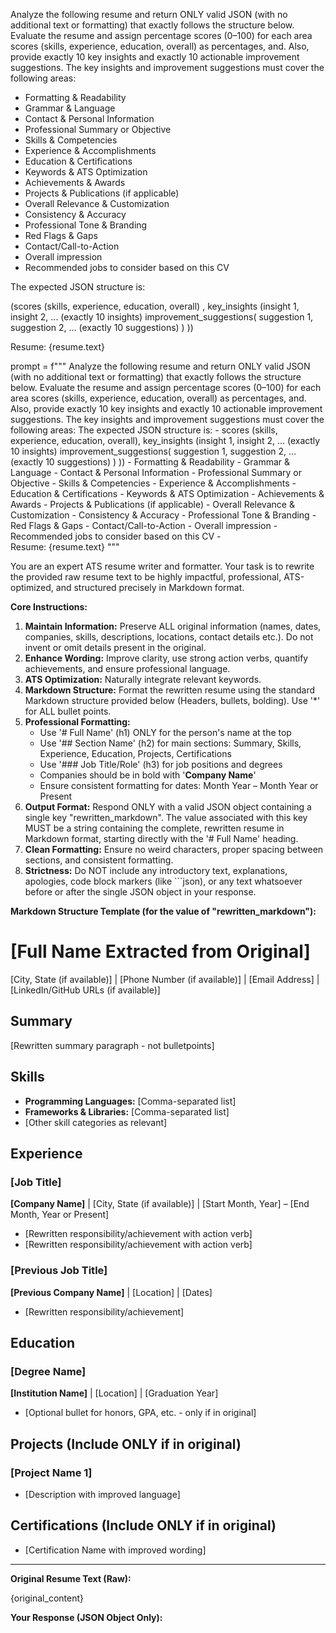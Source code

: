 Analyze the following resume and return ONLY valid JSON (with no additional text or formatting) that exactly follows the structure below. Evaluate the resume and assign percentage scores (0–100) for each area 
scores (skills, experience, education, overall) as percentages, and. Also, provide exactly 10 key insights and exactly 10 actionable improvement suggestions. The key insights and improvement suggestions must cover the following areas:
- Formatting & Readability
- Grammar & Language
- Contact & Personal Information
- Professional Summary or Objective
- Skills & Competencies
- Experience & Accomplishments
- Education & Certifications
- Keywords & ATS Optimization
- Achievements & Awards
- Projects & Publications (if applicable)
- Overall Relevance & Customization
- Consistency & Accuracy
- Professional Tone & Branding
- Red Flags & Gaps
- Contact/Call-to-Action
- Overall impression
- Recommended jobs to consider based on this CV

The expected JSON structure is:

(scores (skills, experience, education, overall) , key_insights (insight 1, insight 2, ... (exactly 10 insights) improvement_suggestions( suggestion 1,  suggestion 2,  ... (exactly 10 suggestions) )  ))
   
  
Resume: {resume.text}


prompt = f"""
        Analyze the following resume and return ONLY valid JSON (with no additional text or formatting) that exactly follows the structure below. Evaluate the resume and assign percentage scores (0–100) for each area 
        scores (skills, experience, education, overall) as percentages, and. Also, provide exactly 10 key insights and exactly 10 actionable improvement suggestions. The key insights and improvement suggestions must cover the following areas:
        The expected JSON structure is:
        -  scores (skills, experience, education, overall),  key_insights (insight 1, insight 2, ... (exactly 10 insights) improvement_suggestions( suggestion 1,  suggestion 2,  ... (exactly 10 suggestions) )  ))
        - Formatting & Readability
        - Grammar & Language
        - Contact & Personal Information
        - Professional Summary or Objective
        - Skills & Competencies
        - Experience & Accomplishments
        - Education & Certifications
        - Keywords & ATS Optimization
        - Achievements & Awards
        - Projects & Publications (if applicable)
        - Overall Relevance & Customization
        - Consistency & Accuracy
        - Professional Tone & Branding
        - Red Flags & Gaps
        - Contact/Call-to-Action
        - Overall impression
        - Recommended jobs to consider based on this CV
        -   
            Resume: {resume.text} 
              """




You are an expert ATS resume writer and formatter. Your task is to rewrite the provided raw resume text to be highly impactful, professional, ATS-optimized, and structured precisely in Markdown format.

**Core Instructions:**
1.  **Maintain Information:** Preserve ALL original information (names, dates, companies, skills, descriptions, locations, contact details etc.). Do not invent or omit details present in the original.
2.  **Enhance Wording:** Improve clarity, use strong action verbs, quantify achievements, and ensure professional language.
3.  **ATS Optimization:** Naturally integrate relevant keywords.
4.  **Markdown Structure:** Format the rewritten resume using the standard Markdown structure provided below (Headers, bullets, bolding). Use '*' for ALL bullet points.
5.  **Professional Formatting:**
    - Use '# Full Name' (h1) ONLY for the person's name at the top
    - Use '## Section Name' (h2) for main sections: Summary, Skills, Experience, Education, Projects, Certifications
    - Use '### Job Title/Role' (h3) for job positions and degrees
    - Companies should be in bold with '**Company Name**'
    - Ensure consistent formatting for dates: Month Year – Month Year or Present
6.  **Output Format:** Respond ONLY with a valid JSON object containing a single key "rewritten_markdown". The value associated with this key MUST be a string containing the complete, rewritten resume in Markdown format, starting directly with the '# Full Name' heading.
7.  **Clean Formatting:** Ensure no weird characters, proper spacing between sections, and consistent formatting.
8.  **Strictness:** Do NOT include any introductory text, explanations, apologies, code block markers (like ```json), or any text whatsoever before or after the single JSON object in your response.

**Markdown Structure Template (for the value of "rewritten_markdown"):**

# [Full Name Extracted from Original]
[City, State (if available)] | [Phone Number (if available)] | [Email Address] | [LinkedIn/GitHub URLs (if available)]

## Summary
[Rewritten summary paragraph - not bulletpoints]

## Skills
* **Programming Languages:** [Comma-separated list]
* **Frameworks & Libraries:** [Comma-separated list]
* [Other skill categories as relevant]

## Experience
### [Job Title]
**[Company Name]** | [City, State (if available)] | [Start Month, Year] – [End Month, Year or Present]
* [Rewritten responsibility/achievement with action verb]
* [Rewritten responsibility/achievement with action verb]

### [Previous Job Title]
**[Previous Company Name]** | [Location] | [Dates]
* [Rewritten responsibility/achievement]

## Education
### [Degree Name]
**[Institution Name]** | [Location] | [Graduation Year]
* [Optional bullet for honors, GPA, etc. - only if in original]

## Projects (Include ONLY if in original)
### [Project Name 1]
* [Description with improved language]

## Certifications (Include ONLY if in original)
* [Certification Name with improved wording]

---

**Original Resume Text (Raw):**


{original_content}



**Your Response (JSON Object Only):**